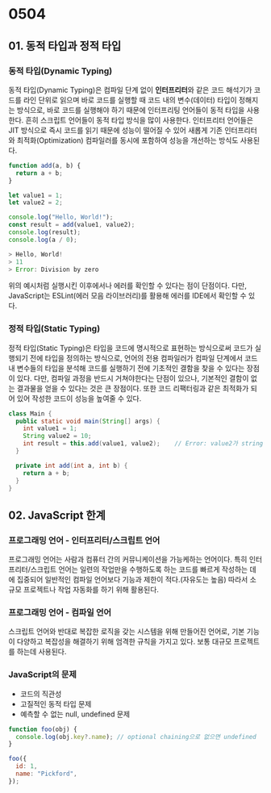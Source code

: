 # 0504

## 01. 동적 타입과 정적 타입

### 동적 타입(Dynamic Typing)

동적 타입(Dynamic Typing)은 컴파일 단계 없이 **인터프리터**와 같은 코드 해석기가 코드를 라인 단위로 읽으며 바로 코드를 실행할 때 코드 내의 변수(데이터) 타입이 정해지는 방식으로, 바로 코드를 실행해야 하기 때문에 인터프리팅 언어들이 동적 타입을 사용한다. 흔히 스크립트 언어들이 동적 타입 방식을 많이 사용한다. 인터프리터 언어들은 JIT 방식으로 즉시 코드를 읽기 때문에 성능이 떨어질 수 있어 새롭게 기존 인터프리터와 최적화(Optimization) 컴파일러를 동시에 포함하여 성능을 개선하는 방식도 사용된다.

```javascript
function add(a, b) {
  return a + b;
}

let value1 = 1;
let value2 = 2;

console.log("Hello, World!");
const result = add(value1, value2);
console.log(result);
console.log(a / 0);

> Hello, World!
> 11
> Error: Division by zero
```

위의 예시처럼 실행시킨 이후에서나 에러를 확인할 수 있다는 점이 단점이다. 다만, JavaScript는 ESLint(에러 모음 라이브러리)를 활용해 에러를 IDE에서 확인할 수 있다.

### 정적 타입(Static Typing)

정적 타입(Static Typing)은 타입을 코드에 명시적으로 표현하는 방식으로써 코드가 실행되기 전에 타입을 정의하는 방식으로, 언어의 전용 컴파일러가 컴파일 단계에서 코드 내 변수들의 타입을 분석해 코드를 실행하기 전에 기초적인 결함을 찾을 수 있다는 장점이 있다. 다만, 컴파일 과정을 반드시 거쳐야한다는 단점이 있으나, 기본적인 결함이 없는 결과물을 얻을 수 있다는 것은 큰 장점이다. 또한 코드 리팩터링과 같은 최적화가 되어 있어 작성한 코드이 성능을 높여줄 수 있다.

```java
class Main {
  public static void main(String[] args) {
    int value1 = 1;
    String value2 = 10;
    int result = this.add(value1, value2);    // Error: value2가 string type이기 때문에
  }

  private int add(int a, int b) {
    return a + b;
  }
}
```

## 02. JavaScript 한계

### 프로그래밍 언어 - 인터프리터/스크립트 언어

프로그래밍 언어는 사람과 컴퓨터 간의 커뮤니케이션을 가능케하는 언어이다. 특히 인터프리터/스크립트 언어는 일련의 작업만을 수행하도록 하는 코드를 빠르게 작성하는 데에 집중되어 일반적인 컴파일 언어보다 기능과 제한이 적다.(자유도는 높음) 따라서 소규모 프로젝트나 작업 자동화를 하기 위해 활용된다.

### 프로그래밍 언어 - 컴파일 언어

스크립트 언어와 반대로 복잡한 로직을 갖는 시스템을 위해 만들어진 언어로, 기본 기능이 다양하고 복잡성을 해결하기 위해 엄격한 규칙을 가지고 있다. 보통 대규모 프로젝트를 하는데 사용된다.

### JavaScript의 문제

- 코드의 직관성
- 고질적인 동적 타입 문제
- 예측할 수 없는 null, undefined 문제

```javascript
function foo(obj) {
  console.log(obj.key?.name); // optional chaining으로 없으면 undefined
}

foo({
  id: 1,
  name: "Pickford",
});
```
